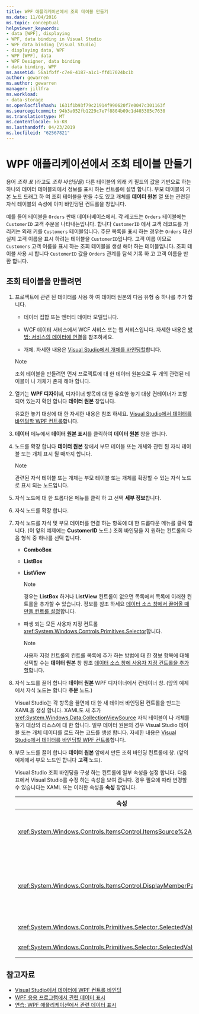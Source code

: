 ```yaml
---
title: WPF 애플리케이션에서 조회 테이블 만들기
ms.date: 11/04/2016
ms.topic: conceptual
helpviewer_keywords:
- data [WPF], displaying
- WPF, data binding in Visual Studio
- WPF data binding [Visual Studio]
- displaying data, WPF
- WPF [WPF], data
- WPF Designer, data binding
- data binding, WPF
ms.assetid: 56a1fbff-c7e8-4187-a1c1-ffd17024bc1b
author: gewarren
ms.author: gewarren
manager: jillfra
ms.workload:
- data-storage
ms.openlocfilehash: 1631f1b93f79c21914f990620f7e0047c301163f
ms.sourcegitcommit: 94b3a052fb1229c7e7f8804b09c1d403385c7630
ms.translationtype: MT
ms.contentlocale: ko-KR
ms.lasthandoff: 04/23/2019
ms.locfileid: "62567821"
---
```

# <a name="create-lookup-tables-in-wpf-applications"></a>WPF 애플리케이션에서 조회 테이블 만들기

용어 *조회 표* (라고도 *조회 바인딩을*) 다른 테이블의 외래 키 필드의 값을 기반으로 하는 하나의 데이터 테이블의에서 정보를 표시 하는 컨트롤에 설명 합니다. 부모 테이블의 기본 노드 드래그 하 여 조회 테이블을 만들 수도 있고 개체를 **데이터 원본** 열 또는 관련된 자식 테이블의 속성에 이미 바인딩된 컨트롤을 창입니다.

예를 들어 테이블을 `Orders` 판매 데이터베이스에서. 각 레코드는 `Orders` 테이블에는 `CustomerID` 고객 주문을 나타내는입니다. 합니다 `CustomerID` 에서 고객 레코드를 가리키는 외래 키를 `Customers` 테이블입니다. 주문 목록을 표시 하는 경우는 `Orders` 대신 실제 고객 이름을 표시 하려는 테이블을 `CustomerID`입니다. 고객 이름 이므로 `Customers` 고객 이름을 표시 하는 조회 테이블을 생성 해야 하는 테이블입니다. 조회 테이블 사용 시 합니다 `CustomerID` 값을 `Orders` 관계를 탐색 기록 하 고 고객 이름을 반환 합니다.

## <a name="to-create-a-lookup-table"></a>조회 테이블을 만들려면

1. 프로젝트에 관련 된 데이터를 사용 하 여 데이터 원본의 다음 유형 중 하나를 추가 합니다.

    - 데이터 집합 또는 엔터티 데이터 모델입니다.

    - WCF 데이터 서비스에서 WCF 서비스 또는 웹 서비스입니다. 자세한 내용은 [방법: 서비스의 데이터에 연결](../data-tools/how-to-connect-to-data-in-a-service.md)을 참조하세요.

    - 개체. 자세한 내용은 [Visual Studio에서 개체를 바인딩할](bind-objects-in-visual-studio.md)합니다.

    > [!NOTE]
    > 조회 테이블을 만들려면 먼저 프로젝트에 대 한 데이터 원본으로 두 개의 관련된 테이블이 나 개체가 존재 해야 합니다.

2. 열기는 **WPF 디자이너**, 디자이너 항목에 대 한 유효한 놓기 대상 컨테이너가 포함 되어 있는지 확인 합니다 **데이터 원본** 창입니다.

     유효한 놓기 대상에 대 한 자세한 내용은 참조 하세요. [Visual Studio에서 데이터를 바인딩할 WPF 컨트롤](../data-tools/bind-wpf-controls-to-data-in-visual-studio.md)합니다.

3. **데이터** 메뉴에서 **데이터 원본 표시**를 클릭하여 **데이터 원본** 창을 엽니다.

4. 노드를 확장 합니다 **데이터 원본** 창에서 부모 테이블 또는 개체와 관련 된 자식 테이블 또는 개체 표시 될 때까지 합니다.

    > [!NOTE]
    > 관련된 자식 테이블 또는 개체는 부모 테이블 또는 개체를 확장할 수 있는 자식 노드로 표시 되는 노드입니다.

5. 자식 노드에 대 한 드롭다운 메뉴를 클릭 하 고 선택 **세부 정보**합니다.

6. 자식 노드를 확장 합니다.

7. 자식 노드를 자식 및 부모 데이터를 연결 하는 항목에 대 한 드롭다운 메뉴를 클릭 합니다. (이 앞의 예제에는 **CustomerID** 노드.) 조회 바인딩을 지 원하는 컨트롤의 다음 형식 중 하나를 선택 합니다.

    - **ComboBox**

    - **ListBox**

    - **ListView**

        > [!NOTE]
        > 경우는 **ListBox** 하거나 **ListView** 컨트롤이 없으면 목록에서 목록에 이러한 컨트롤을 추가할 수 있습니다. 정보를 참조 하세요 [데이터 소스 창에서 끌어올 때 만들 컨트롤 설정](../data-tools/set-the-control-to-be-created-when-dragging-from-the-data-sources-window.md)합니다.

    - 파생 되는 모든 사용자 지정 컨트롤 <xref:System.Windows.Controls.Primitives.Selector>합니다.

        > [!NOTE]
        > 사용자 지정 컨트롤의 컨트롤 목록에 추가 하는 방법에 대 한 정보 항목에 대해 선택할 수는 **데이터 원본** 창 참조 [데이터 소스 창에 사용자 지정 컨트롤을 추가할](../data-tools/add-custom-controls-to-the-data-sources-window.md)합니다.

8. 자식 노드를 끌어 합니다 **데이터 원본** WPF 디자이너에서 컨테이너 창. (앞의 예제에서 자식 노드는 합니다 **주문** 노드.)

     Visual Studio는 각 항목을 끌면에 대 한 새 데이터 바인딩된 컨트롤을 만드는 XAML을 생성 합니다. XAML도 새 추가 <xref:System.Windows.Data.CollectionViewSource> 자식 테이블이 나 개체를 놓기 대상의 리소스에 대 한 합니다. 일부 데이터 원본의 경우 Visual Studio 테이블 또는 개체 데이터를 로드 하는 코드를 생성 합니다. 자세한 내용은 [Visual Studio에서 데이터를 바인딩할 WPF 컨트롤](../data-tools/bind-wpf-controls-to-data-in-visual-studio.md)합니다.

9. 부모 노드를 끌어 합니다 **데이터 원본** 앞에서 만든 조회 바인딩 컨트롤에 창. (앞의 예제에서 부모 노드인 합니다 **고객** 노드).

     Visual Studio 조회 바인딩을 구성 하는 컨트롤에 일부 속성을 설정 합니다. 다음 표에서 Visual Studio를 수정 하는 속성을 보여 줍니다. 경우 필요에 따라 변경할 수 있습니다는 XAML 또는 이러한 속성을 **속성** 창입니다.

    |속성|설정 설명|
    |--------------| - |
    |<xref:System.Windows.Controls.ItemsControl.ItemsSource%2A>|이 속성에는 컬렉션 또는 컨트롤에 표시 되는 데이터를 가져오는 데 사용 되는 바인딩을 지정 합니다. 이 속성을 설정 하는 visual Studio는 <xref:System.Windows.Data.CollectionViewSource> 컨트롤을 끌어 부모 데이터에 대 한 합니다.|
    |<xref:System.Windows.Controls.ItemsControl.DisplayMemberPath%2A>|이 속성을 컨트롤에 표시 되는 데이터 항목의 경로 지정 합니다. Visual Studio를 사용 하면 첫 번째 열 또는 부모 데이터의 속성에이 속성을 설정 하는 문자열 데이터 형식을 갖는 키 후 합니다.<br /><br /> 부모 데이터에 다른 열 또는 속성을 표시 하려는 경우이 속성을 다른 속성의 경로를 변경 합니다.|
    |<xref:System.Windows.Controls.Primitives.Selector.SelectedValue%2A>|Visual Studio 디자이너에 끌어 자식 데이터의 속성에이 속성에 바인딩합니다. 부모 데이터에 외래 키입니다.|
    |<xref:System.Windows.Controls.Primitives.Selector.SelectedValuePath%2A>|Visual Studio의 경로 열 또는 외래 키를 부모 데이터는 자식 데이터의 속성에이 속성을 설정 합니다.|

## <a name="see-also"></a>참고자료

- [Visual Studio에서 데이터에 WPF 컨트롤 바인딩](../data-tools/bind-wpf-controls-to-data-in-visual-studio.md)
- [WPF 응용 프로그램에서 관련 데이터 표시](../data-tools/display-related-data-in-wpf-applications.md)
- [연습: WPF 애플리케이션에서 관련 데이터 표시](../data-tools/display-related-data-in-wpf-applications.md)
